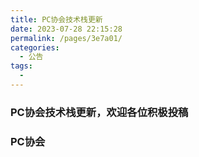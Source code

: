 ```yaml
---
title: PC协会技术栈更新
date: 2023-07-28 22:15:28
permalink: /pages/3e7a01/
categories:
  - 公告
tags:
  - 
---
```

### PC协会技术栈更新，欢迎各位积极投稿
### PC协会